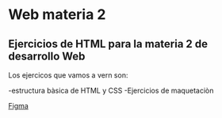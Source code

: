 # Web materia 2
## Ejercicios de HTML  para la materia 2 de desarrollo Web

Los ejercicos que vamos a vern son:


-estructura bàsica de HTML y CSS
-Ejercicios de maquetaciòn

[Figma](https://www.figma.com/file/VPjK6B23gEzsZeJuJRhn29ZM/Sitio-pagina-principal)
